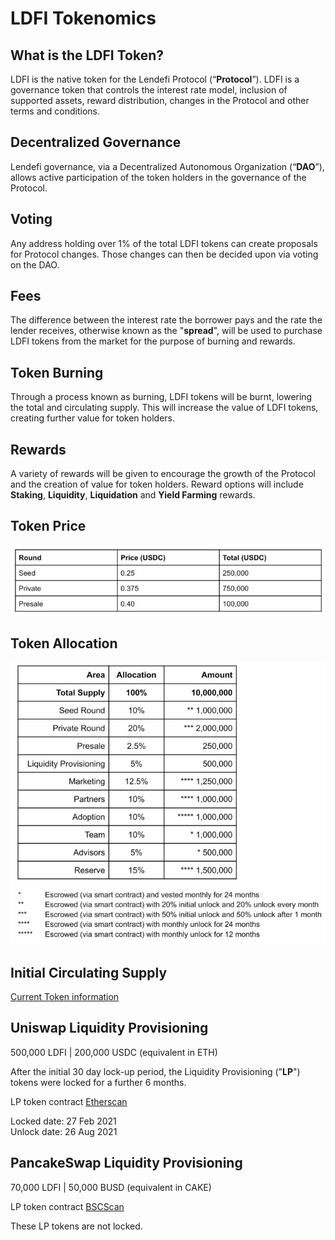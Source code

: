 # LDFI Tokenomics

## What is the LDFI Token?

LDFI is the native token for the Lendefi Protocol \(“**Protocol**”\). LDFI is a governance token that controls the interest rate model, inclusion of supported assets, reward distribution, changes in the Protocol and other terms and conditions.

## Decentralized Governance <a id="50c0"></a>

Lendefi governance, via a Decentralized Autonomous Organization \(“**DAO**”\), allows active participation of the token holders in the governance of the Protocol.

## Voting <a id="fda8"></a>

Any address holding over 1% of the total LDFI tokens can create proposals for Protocol changes. Those changes can then be decided upon via voting on the DAO.

## Fees <a id="5091"></a>

The difference between the interest rate the borrower pays and the rate the lender receives, otherwise known as the "**spread**", will be used to purchase LDFI tokens from the market for the purpose of burning and rewards.

## Token Burning <a id="98bc"></a>

Through a process known as burning, LDFI tokens will be burnt, lowering the total and circulating supply. This will increase the value of LDFI tokens, creating further value for token holders.

## Rewards <a id="4457"></a>

A variety of rewards will be given to encourage the growth of the Protocol and the creation of value for token holders. Reward options will include **Staking**, **Liquidity**, **Liquidation** and **Yield Farming** rewards.

## Token Price

![](.gitbook/assets/image%20%284%29.png)

## Token Allocation <a id="6e77"></a>

![](.gitbook/assets/image%20%2817%29.png)

## Initial Circulating Supply <a id="46b9"></a>

[Current Token information](https://www.coingecko.com/en/coins/lendefi-token)

## Uniswap Liquidity Provisioning <a id="6886"></a>

500,000 LDFI \| 200,000 USDC \(equivalent in ETH\)   
  
After the initial 30 day lock-up period, the Liquidity Provisioning \("**LP**"\) tokens were locked for a further 6 months. 

LP token contract [Etherscan](https://etherscan.io/address/0xFFdfECc153b1b61B8dD0443eb258BB209830A666)   
  
Locked date: 27 Feb 2021   
Unlock date: 26 Aug 2021

## PancakeSwap Liquidity Provisioning <a id="6886"></a>

70,000 LDFI \| 50,000 BUSD \(equivalent in CAKE\)   
  
LP token contract [BSCScan](https://bscscan.com/address/0x4219c64218aa71f0ba3a9d4ae35633ad99a47bc7)  
  
These LP tokens are not locked. 

